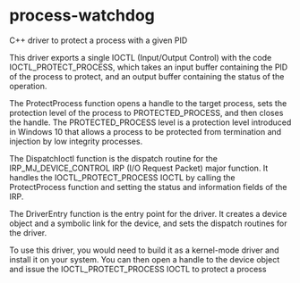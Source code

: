 # process-watchdog
C++ driver to protect a process with a given PID 

This driver exports a single IOCTL (Input/Output Control) with the code IOCTL_PROTECT_PROCESS, which takes an input buffer containing the PID of the process to protect, and an output buffer containing the status of the operation.

The ProtectProcess function opens a handle to the target process, sets the protection level of the process to PROTECTED_PROCESS, and then closes the handle. The PROTECTED_PROCESS level is a protection level introduced in Windows 10 that allows a process to be protected from termination and injection by low integrity processes.

The DispatchIoctl function is the dispatch routine for the IRP_MJ_DEVICE_CONTROL IRP (I/O Request Packet) major function. It handles the IOCTL_PROTECT_PROCESS IOCTL by calling the ProtectProcess function and setting the status and information fields of the IRP.

The DriverEntry function is the entry point for the driver. It creates a device object and a symbolic link for the device, and sets the dispatch routines for the driver.

To use this driver, you would need to build it as a kernel-mode driver and install it on your system. You can then open a handle to the device object and issue the IOCTL_PROTECT_PROCESS IOCTL to protect a process
